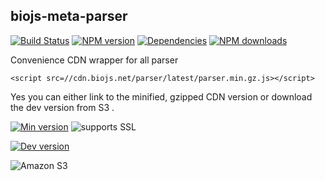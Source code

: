 biojs-meta-parser
-------------------

[![Build Status](https://travis-ci.org/biojs/biojs-meta-parser.svg?branch=master)](https://travis-ci.org/biojs/biojs-meta-parser)
[![NPM version](http://img.shields.io/npm/v/biojs-meta-parser.svg)](https://www.npmjs.org/package/biojs-meta-parser)
[![Dependencies](https://david-dm.org/biojs/biojs-meta-parser.png)](https://david-dm.org/biojs/biojs-meta-parser)
[![NPM downloads](http://img.shields.io/npm/dm/biojs-meta-parser.svg)](https://www.npmjs.org/package/biojs-meta-parser)


Convenience CDN wrapper for all parser

```
<script src=//cdn.biojs.net/parser/latest/parser.min.gz.js></script>
```

Yes you can either link to the minified, gzipped CDN version or download the dev version from S3 .

[![Min version](http://img.shields.io/badge/prod-3kB-blue.svg)](https://cdn.biojs.net/parser/latest/parser.min.gz.js)  ![supports SSL](http://img.shields.io/badge/SSL-yes-green.svg)

[![Dev version](http://img.shields.io/badge/dev-latest-yellow.svg)](https://s3-eu-west-1.amazonaws.com/biojs/parser/latest/parser.js)


![Amazon S3](https://upload.wikimedia.org/wikipedia/commons/thumb/1/1d/AmazonWebservices_Logo.svg/500px-AmazonWebservices_Logo.svg.png)

